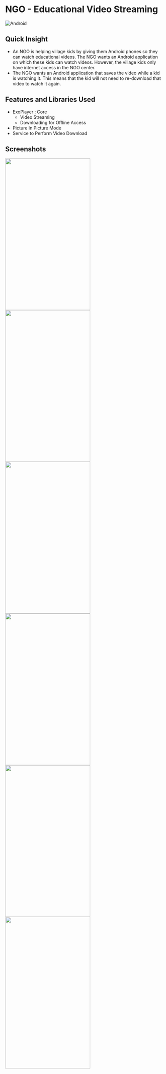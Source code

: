 # NGO - Educational Video Streaming

![Android](https://img.shields.io/badge/GCI-Android-green.svg?longCache=true&style=flat-square) <br />

## Quick Insight
- An NGO is helping village kids by giving them Android phones so they can watch educational videos. The NGO wants an Android application on which these kids can watch videos. However, the village kids only have internet access in the NGO center.<br>
- The NGO wants an Android application that saves the video while a kid is watching it. This means that the kid will not need to re-download that video to watch it again.<br>

## Features and Libraries Used
- ExoPlayer : Core
    - Video Streaming
    - Downloading for Offline Access
- Picture In Picture Mode
- Service to Perform Video Download

## Screenshots
<img src="assert/a1.png" height=480 width =270 />
<img src="assert/a2.png" height=480 width =270 />
<img src="assert/a3.png" height=480 width =270 />
<img src="assert/a4.png" height=480 width =270 />
<img src="assert/a5.png" height=480 width =270 />
<img src="assert/a6.png" height=480 width =270 />
